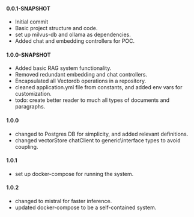 #### 0.0.1-SNAPSHOT
- Initial commit
- Basic project structure and code.
- set up milvus-db and ollama as dependencies.
- Added chat and embedding controllers for POC. 

#### 1.0.0-SNAPSHOT
- Added basic RAG system functionality.
- Removed redundant embedding and chat controllers. 
- Encapsulated all Vectordb operations in a repository.
- cleaned application.yml file from constants, and added env vars for customization.
- todo: create better reader to much all types of documents and paragraphs. 

#### 1.0.0
- changed to Postgres DB for simplicity, and added relevant definitions.
- changed vectorStore chatClient to generic\interface types to avoid coupling.

#### 1.0.1
- set up docker-compose for running the system.

#### 1.0.2
- changed to mistral for faster inference.
- updated docker-compose to be a self-contained system.